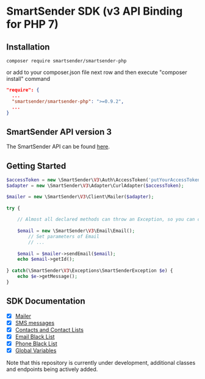 # SmartSender SDK (v3 API Binding for PHP 7)

## Installation

```$xslt
composer require smartsender/smartsender-php
```

or add to your composer.json file next row and then execute "composer install" command

```json
"require": {
  ...
  "smartsender/smartsender-php": ">=0.9.2",
  ...
}
```

## SmartSender API version 3

The SmartSender API can be found [here](https://kb.smartsender.io/doc/api-documentation/).

## Getting Started
```php
$accessToken = new \SmartSender\V3\Auth\AccessToken('putYourAccessTokenHere');
$adapter = new \SmartSender\V3\Adapter\CurlAdapter($accessToken);

$mailer = new \SmartSender\V3\Client\Mailer($adapter);
        
try {
    
    // Almost all declared methods can throw an Exception, so you can catch it
    
    $email = new \SmartSender\V3\Email\Email();
        // Set parameters of Email
        // ...
                    
    $email = $mailer->sendEmail($email);
    echo $email->getId();
    
} catch(\SmartSender\V3\Exceptions\SmartSenderException $e) {
    echo $e->getMessage();
}
```

## SDK Documentation

- [x] [Mailer](/doc/MAILER.md)
- [x] [SMS messages](/doc/SMS.md)
- [x] [Contacts and Contact Lists](/doc/CONTACT_LIST.md)
- [x] [Email Black List](/doc/EMAIL_BLACK_LIST.md)
- [x] [Phone Black List](/doc/PHONE_BLACK_LIST.md)
- [x] [Global Variables](/doc/GLOBAL_VARIABLES.md)

Note that this repository is currently under development, additional classes and endpoints being actively added.
